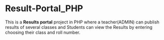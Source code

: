 # Result-Portal_PHP
This is a <b>Results portal</b> project in PHP where a teacher(ADMIN) can publish results of several classes and Students can view the Results by entering choosing their class and roll number.
